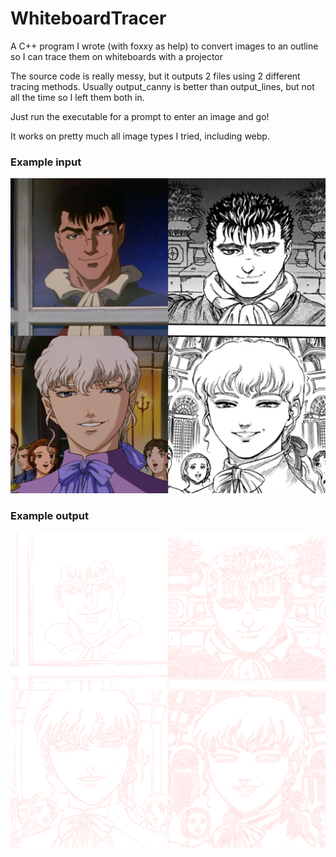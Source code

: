 # WhiteboardTracer
A C++ program I wrote (with foxxy as help) to convert images to an outline so I can trace them on whiteboards with a projector

The source code is really messy, but it outputs 2 files using 2 different tracing methods. Usually output_canny is better than output_lines, but not all the time so I left them both in.

Just run the executable for a prompt to enter an image and go!

It works on pretty much all image types I tried, including webp.


### Example input

![alt text](https://github.com/noahlessard/WhiteboardTracer/blob/main/input1.webp)

### Example output

![alt text](https://github.com/noahlessard/WhiteboardTracer/blob/main/outline1.png)


